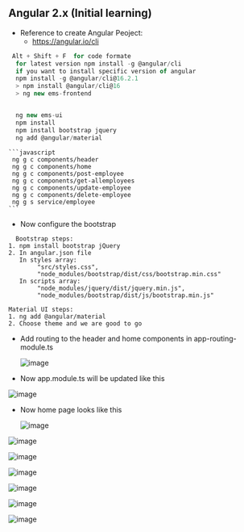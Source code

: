 ## Angular 2.x  (Initial learning) 

* Reference to create Angular Peoject:
  * https://angular.io/cli

    
```javascript
 Alt + Shift + F  for code formate
  for latest version npm install -g @angular/cli
  if you want to install specific version of angular
  npm install -g @angular/cli@16.2.1
  > npm install @angular/cli@16
  > ng new ems-frontend


  ng new ems-ui
  npm install
  npm install bootstrap jquery
  ng add @angular/material

```



    ```javascript
     ng g c components/header
     ng g c components/home
     ng g c components/post-employee
     ng g c components/get-allemployees
     ng g c components/update-employee
     ng g c components/delete-employee
     ng g s service/employee
    ```
* Now configure the bootstrap
  
```text
  Bootstrap steps:
1. npm install bootstrap jQuery
2. In angular.json file
   In styles array: 
        "src/styles.css",
        "node_modules/bootstrap/dist/css/bootstrap.min.css"
   In scripts array:
        "node_modules/jquery/dist/jquery.min.js",
        "node_modules/bootstrap/dist/js/bootstrap.min.js"

Material UI steps:
1. ng add @angular/material
2. Choose theme and we are good to go
```    

* Add routing to the header and home components in app-routing-module.ts

  ![image](https://github.com/veerrajukakarla434/2025-Front-End-Technology-Stack-Pilot-Project/assets/40323661/e3cb1abe-1bf5-479b-a2a9-15ac688c7402)

* Now app.module.ts will be updated like this

![image](https://github.com/veerrajukakarla434/2025-Front-End-Technology-Stack-Pilot-Project/assets/40323661/cfd2a909-885c-4b31-8556-5a307b76f51e)

* Now home page looks like this

  ![image](https://github.com/veerrajukakarla434/2025-Front-End-Technology-Stack-Pilot-Project/assets/40323661/8b0e0558-a9fd-41fd-9417-acb303aba969)


![image](https://github.com/veerrajukakarla434/2025-Front-End-Technology-Stack-Pilot-Project/assets/40323661/f2fc8fd4-1f6a-4e61-9eea-aadc1756d832)


![image](https://github.com/veerrajukakarla434/2025-Front-End-Technology-Stack-Pilot-Project/assets/40323661/87d1af7f-093d-42df-9954-978b2a1112cd)


![image](https://github.com/veerrajukakarla434/2025-Front-End-Technology-Stack-Pilot-Project/assets/40323661/b0f3c503-9d4b-4220-b892-42e6977d164b)

![image](https://github.com/veerrajukakarla434/2025-Front-End-Technology-Stack-Pilot-Project/assets/40323661/f631c973-1a87-42d9-b2fa-c8ed01c71d9c)

![image](https://github.com/veerrajukakarla434/2025-Front-End-Technology-Stack-Pilot-Project/assets/40323661/ce8fc29c-6d77-49c7-a5fb-3da2a5653716)

![image](https://github.com/veerrajukakarla434/2025-Front-End-Technology-Stack-Pilot-Project/assets/40323661/b2604163-704f-423f-98bf-3048d2becc26)


